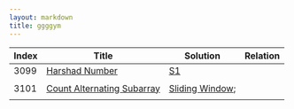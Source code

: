 ```yaml
---
layout: markdown
title: ggggym
---
```



| Index | Title                                                        | Solution                                                     | Relation |
| ----- | ------------------------------------------------------------ | ------------------------------------------------------------ | -------- |
| 3099  | [Harshad Number](https://leetcode.cn/problems/harshad-number/description/) | [S1](../code.html?file=LC_3099_Harshad_Number.py)            |          |
|       |                                                              |                                                              |          |
| 3101  | [Count Alternating Subarray](https://leetcode.cn/problems/count-alternating-subarrays/description/) | [Sliding Window](../code.html?file=LC_3101_Count_Alternating_Subarrays_S1_Sliding_Window.py); |          |
|       |                                                              |                                                              |          |

